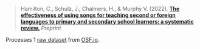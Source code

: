 > Hamilton, C., Schulz, J., Chalmers, H., & Murphy V. (2022). **[The effectiveness of using songs for teaching second or foreign languages to primary and secondary school learners: a systematic review.][1]** _Preprint_

Processes 1 [raw dataset][2] from [OSF.io][3].

[1]:	https://osf.io/3u982/
[2]:	https://osf.io/3u982/
[3]:    https://osf.io/
